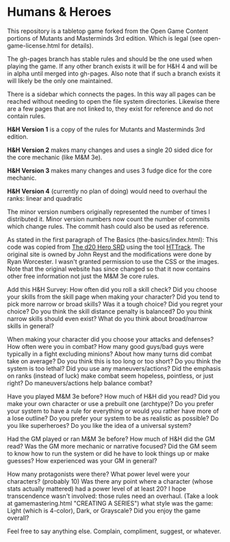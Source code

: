 Humans & Heroes
===============
This repository is a tabletop game forked from the Open Game Content portions of Mutants and Masterminds 3rd edition.
Which is legal (see open-game-license.html for details).

The gh-pages branch has stable rules and should be the one used when playing the game.
If any other branch exists it will be for H&H 4 and will be in alpha until merged into gh-pages.
Also note that if such a branch exists it will likely be the only one maintained.

There is a sidebar which connects the pages. In this way all pages can be reached without needing to open the file system
directories. Likewise there are a few pages that are not linked to, they exist for reference and do not contain rules.

**H&H Version 1** is a copy of the rules for Mutants and Masterminds 3rd edition.

**H&H Version 2** makes many changes and uses a single 20 sided dice for the core mechanic (like M&M 3e).

**H&H Version 3** makes many changes and uses 3 fudge dice for the core mechanic.

**H&H Version 4** (currently no plan of doing) would need to overhaul the ranks: linear and quadratic

The minor version numbers originally represented the number of times I distributed it.
Minor version numbers now count the number of commits which change rules. The commit hash could also be used as reference.

As stated in the first paragraph of The Basics (the-basics/index.html):
This code was copied from [The d20 Hero SRD](www.d20herosrd.com) using the tool [HTTrack](http://www.httrack.com/).
The original site is owned by John Reyst and the modifications were done by Ryan Worcester.
I wasn't granted permission to use the CSS or the images.
Note that the original website has since changed so that it now contains other free information not just the M&M 3e core rules.

Add this H&H Survey:
How often did you roll a skill check?
Did you choose your skills from the skill page when making your character?
Did you tend to pick more narrow or broad skills?
Was it a tough choice?
Did you regret your choice?
Do you think the skill distance penalty is balanced?
Do you think narrow skills should even exist?
What do you think about broad/narrow skills in general?

When making your character did you choose your attacks and defenses?
How often were you in combat?
How many good guys/bad guys were typically in a fight excluding minions?
About how many turns did combat take on average?
Do you think this is too long or too short?
Do you think the system is too lethal?
Did you use any maneuvers/actions?
Did the emphasis on ranks (instead of luck) make combat seem hopeless, pointless, or just right?
Do maneuvers/actions help balance combat?

Have you played M&M 3e before?
How much of H&H did you read?
Did you make your own character or use a prebuilt one (archtype)?
Do you prefer your system to have a rule for everything or would you rather have more of a lose outline?
Do you prefer your system to be as realistic as possible?
Do you like superheroes?
Do you like the idea of a universal system?

Had the GM played or ran M&M 3e before?
How much of H&H did the GM read?
Was the GM more mechanic or narrative focused?
Did the GM seem to know how to run the system or did he have to look things up or make guesses?
How experienced was your GM in general?

How many protagonists were there?
What power level were your characters? (probably 10)
Was there any point where a character (whose stats actually mattered) had a power level of at least 20? I hope transcendence wasn't involved: those rules need an overhaul.
(Take a look at gamemastering.html "CREATING A SERIES") what style was the game: Light (which is 4-color), Dark, or Grayscale?
Did you enjoy the game overall?

Feel free to say anything else. Complain, compliment, suggest, or whatever.
